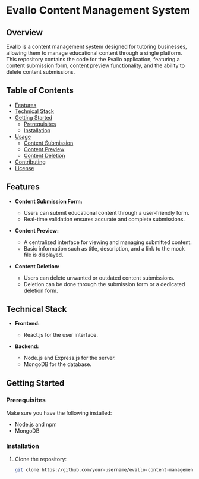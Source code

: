 # Evallo Content Management System

## Overview
Evallo is a content management system designed for tutoring businesses, allowing them to manage educational content through a single platform. This repository contains the code for the Evallo application, featuring a content submission form, content preview functionality, and the ability to delete content submissions.

## Table of Contents
- [Features](#features)
- [Technical Stack](#technical-stack)
- [Getting Started](#getting-started)
  - [Prerequisites](#prerequisites)
  - [Installation](#installation)
- [Usage](#usage)
  - [Content Submission](#content-submission)
  - [Content Preview](#content-preview)
  - [Content Deletion](#content-deletion)
- [Contributing](#contributing)
- [License](#license)

## Features

- **Content Submission Form:**
  - Users can submit educational content through a user-friendly form.
  - Real-time validation ensures accurate and complete submissions.

- **Content Preview:**
  - A centralized interface for viewing and managing submitted content.
  - Basic information such as title, description, and a link to the mock file is displayed.

- **Content Deletion:**
  - Users can delete unwanted or outdated content submissions.
  - Deletion can be done through the submission form or a dedicated deletion form.

## Technical Stack

- **Frontend:**
  - React.js for the user interface.

- **Backend:**
  - Node.js and Express.js for the server.
  - MongoDB for the database.

## Getting Started

### Prerequisites

Make sure you have the following installed:

- Node.js and npm
- MongoDB

### Installation

1. Clone the repository:
   ```bash
   git clone https://github.com/your-username/evallo-content-management.git
